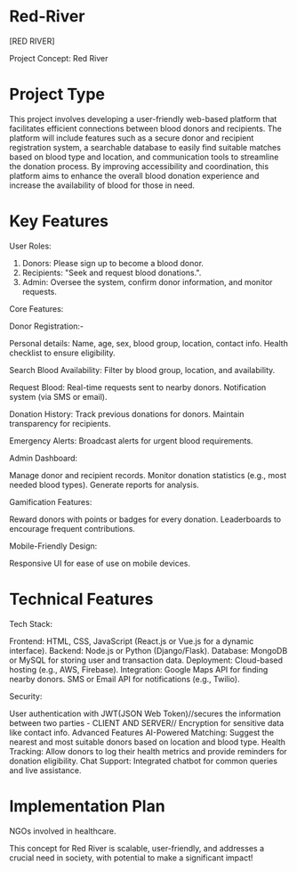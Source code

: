 # Red-River
[RED RIVER]

Project Concept: Red River

# Project Type
This project involves developing a user-friendly web-based platform that facilitates efficient connections between blood donors and recipients. The platform will include features such as a secure donor and recipient registration system, a searchable database to easily find suitable matches based on blood type and location, and communication tools to streamline the donation process. By improving accessibility and coordination, this platform aims to enhance the overall blood donation experience and increase the availability of blood for those in need.



# Key Features

User Roles:

1. Donors: Please sign up to become a blood donor.
2. Recipients: "Seek and request blood donations.".
3. Admin: Oversee the system, confirm donor information, and monitor requests.


Core Features:

Donor Registration:-

Personal details: Name, age, sex, blood group, location, contact info.
Health checklist to ensure eligibility.

Search Blood Availability:
Filter by blood group, location, and availability.

Request Blood:
Real-time requests sent to nearby donors.
Notification system (via SMS or email).

Donation History:
Track previous donations for donors.
Maintain transparency for recipients.

Emergency Alerts:
Broadcast alerts for urgent blood requirements.

Admin Dashboard:

Manage donor and recipient records.
Monitor donation statistics (e.g., most needed blood types).
Generate reports for analysis.

Gamification Features:

Reward donors with points or badges for every donation.
Leaderboards to encourage frequent contributions.

Mobile-Friendly Design:

Responsive UI for ease of use on mobile devices.

# Technical Features

Tech Stack:

Frontend: HTML, CSS, JavaScript (React.js or Vue.js for a dynamic interface).
Backend: Node.js or Python (Django/Flask).
Database: MongoDB or MySQL for storing user and transaction data.
Deployment: Cloud-based hosting (e.g., AWS, Firebase).
Integration: Google Maps API for finding nearby donors.
SMS or Email API for notifications (e.g., Twilio).

Security:

User authentication with JWT(JSON Web Token)//secures the information between two parties - CLIENT AND SERVER//
Encryption for sensitive data like contact info.
Advanced Features
AI-Powered Matching:
Suggest the nearest and most suitable donors based on location and blood type.
Health Tracking:
Allow donors to log their health metrics and provide reminders for donation eligibility.
Chat Support:
Integrated chatbot for common queries and live assistance.

# Implementation Plan

NGOs involved in healthcare.

This concept for Red River is scalable, user-friendly, and addresses a crucial need in society, with potential to make a significant impact!
